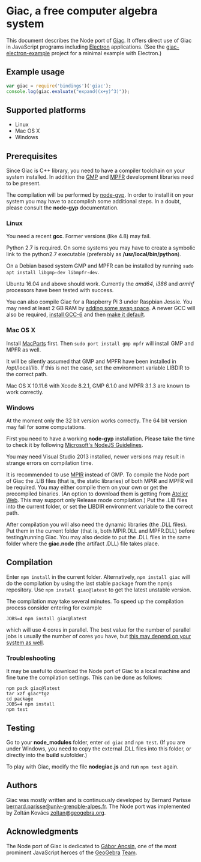 # Giac, a free computer algebra system #

This document describes the Node port of
[Giac](http://www-fourier.ujf-grenoble.fr/~parisse/giac.html). It offers
direct use of Giac in JavaScript programs including
[Electron](https://electron.atom.io/) applications. (See the [giac-electron-example](https://github.com/kovzol/giac-electron-example)
project for a minimal example with Electron.)

## Example usage ##

```javascript
var giac = require('bindings')('giac');
console.log(giac.evaluate("expand((x+y)^3)"));
```

## Supported platforms ##

* Linux
* Mac OS X
* Windows

## Prerequisites ##

Since Giac is C++ library, you need to have a compiler toolchain on your
system installed. In addition the [GMP](https://gmplib.org) and
[MPFR](http://www.mpfr.org/) development libraries need to be present.

The compilation will be performed by
[node-gyp](https://github.com/nodejs/node-gyp). In order to install it on
your system you may have to accomplish some additional steps. In a doubt,
please consult the **node-gyp** documentation.

### Linux ###

You need a recent **gcc**. Former versions (like 4.8) may fail.

Python 2.7 is required. On some systems you may have to create a symbolic link to
the python2.7 executable (preferably as **/usr/local/bin/python**).

On a Debian based system GMP and MPFR can be installed by running `sudo apt install
libgmp-dev libmpfr-dev`.

Ubuntu 16.04 and above should work. Currently the *amd64*, *i386* and
*armhf* processors have been tested with success.

You can also compile Giac for a Raspberry Pi 3 under Raspbian Jessie. You may need at least 2 GB RAM by
[adding some swap space](https://raspberrypi.stackexchange.com/a/1605). A newer GCC will
also be required, [install GCC-6](https://solarianprogrammer.com/2016/06/24/raspberry-pi-raspbian-install-gcc-compile-cpp-14-and-cpp-17-programs/)
and then [make it default](https://askubuntu.com/a/781977/358453).

### Mac OS X ###

Install [MacPorts](https://www.macports.org/install.php) first. Then `sudo port
install gmp mpfr` will install GMP and MPFR as well.

It will be silently assumed that GMP and MPFR have been installed in /opt/local/lib.
If this is not the case, set the environment variable LIBDIR to the correct path.

Mac OS X 10.11.6 with Xcode 8.2.1, GMP 6.1.0 and MPFR 3.1.3 are known to
work correctly.

### Windows ###

At the moment only the 32 bit version works correctly. The 64 bit version may fail
for some computations.

First you need to have a working **node-gyp** installation. Please take the time
to check it by following
[Microsoft's NodeJS Guidelines](https://github.com/Microsoft/nodejs-guidelines/blob/master/windows-environment.md#compiling-native-addon-modules).

You may need Visual Studio 2013 installed, newer versions may result in strange
errors on compilation time.

It is recommended to use [MPIR](http://mpir.org/) instead of GMP. To compile the Node port of Giac the .LIB
files (that is, the static libraries) of both MPIR and MPFR will be required. You
may either compile them on your own or get the precompiled binaries. (An option
to download them is getting from [Atelier Web](http://www.atelierweb.com/mpir-and-mpfr/).
This may support only Release mode compilation.) Put the .LIB files into the current
folder, or set the LIBDIR environment variable to the correct path.

After compilation you will also need the dynamic libraries (the .DLL files). Put them
in the current folder (that is, both MPIR.DLL and MPFR.DLL) before testing/running Giac.
You may also decide to put the .DLL files in the same folder where the **giac.node**
(the artifact .DLL) file takes place.

## Compilation ##

Enter `npm install` in the current folder. Alternatively, `npm install
giac` will do the compilation by using the last stable package from the
npmjs repository. Use `npm install giac@latest` to get the latest
unstable version.

The compilation may take several minutes. To speed up the compilation
process consider entering for example
```
JOBS=4 npm install giac@latest
```
which will use 4 cores in parallel. The best value for the number of
parallel jobs is usually the number of cores you have, but
[this may depend on your system as
well](http://stackoverflow.com/questions/2499070/gnu-make-should-the-number-of-jobs-equal-the-number-of-cpu-cores-in-a-system).

### Troubleshooting ###

It may be useful to download the Node port of Giac to a local machine
and fine tune the compilation settings. This can be done as follows:
```
npm pack giac@latest
tar xzf giac*tgz
cd package
JOBS=4 npm install
npm test
```

## Testing ##

Go to your **node_modules** folder, enter `cd giac` and `npm test`. (If you are under Windows,
you need to copy the external .DLL files into this folder, or directly into the **build**
subfolder.)

To play with Giac, modify the
file **nodegiac.js** and run `npm test` again.

## Authors ##

Giac was mostly written and is continuously developed by Bernard Parisse
<bernard.parisse@univ-grenoble-alpes.fr>. The Node port was implemented
by Zoltán Kovács <zoltan@geogebra.org>.

## Acknowledgments ##

The Node port of Giac is dedicated to [Gábor Ancsin](https://www.geogebra.org/gabor), one of the most
prominent JavaScript heroes of the [GeoGebra](http://www.geogebra.org)
[Team](http://www.geogebra.org/team).
